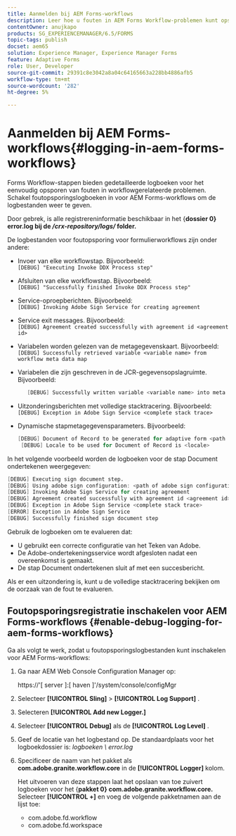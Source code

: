 ```yaml
---
title: Aanmelden bij AEM Forms-workflows
description: Leer hoe u fouten in AEM Forms Workflow-problemen kunt opsporen en foutopsporingslogbestanden kunt inschakelen voor AEM Forms-workflows om de logbestanden weer te geven.
contentOwner: anujkapo
products: SG_EXPERIENCEMANAGER/6.5/FORMS
topic-tags: publish
docset: aem65
solution: Experience Manager, Experience Manager Forms
feature: Adaptive Forms
role: User, Developer
source-git-commit: 29391c8e3042a8a04c64165663a228bb4886afb5
workflow-type: tm+mt
source-wordcount: '282'
ht-degree: 5%

---
```


# Aanmelden bij AEM Forms-workflows{#logging-in-aem-forms-workflows}

Forms Workflow-stappen bieden gedetailleerde logboeken voor het eenvoudig opsporen van fouten in workflowgerelateerde problemen. Schakel foutopsporingslogboeken in voor AEM Forms-workflows om de logbestanden weer te geven.

Door gebrek, is alle registrereninformatie beschikbaar in het {**dossier 0} error.log bij de */crx-repository/logs/* folder.**

De logbestanden voor foutopsporing voor formulierworkflows zijn onder andere:

* Invoer van elke workflowstap. Bijvoorbeeld:\
  `[DEBUG] "Executing Invoke DDX Process step"`

* Afsluiten van elke workflowstap. Bijvoorbeeld:\
  `[DEBUG] "Successfully finished Invoke DDX Process step"`

* Service-oproepberichten. Bijvoorbeeld:\
  `[DEBUG] Invoking Adobe Sign Service for creating agreement`

* Service exit messages. Bijvoorbeeld:\
  `[DEBUG] Agreement created successfully with agreement id <agreement id>`

* Variabelen worden gelezen van de metagegevenskaart. Bijvoorbeeld:\
  `[DEBUG] Successfully retrieved variable <variable name> from workflow meta data map`

* Variabelen die zijn geschreven in de JCR-gegevensopslagruimte. Bijvoorbeeld:

  ```verilog
     [DEBUG] Successfully written variable <variable name> into meta data node at <JCR path where meta data is being written>
  ```

* Uitzonderingsberichten met volledige stacktracering. Bijvoorbeeld:\
  `[DEBUG] Exception in Adobe Sign Service <complete stack trace>`

* Dynamische stapmetagegevensparameters. Bijvoorbeeld:

  ```verilog
  [DEBUG] Document of Record to be generated for adaptive form <path of adaptive form>
   [DEBUG] Locale to be used for Document of Record is <locale>
  ```

In het volgende voorbeeld worden de logboeken voor de stap Document ondertekenen weergegeven:

```verilog
[DEBUG] Executing sign document step.
[DEBUG] Using adobe sign configuration: <path of adobe sign configuration>
[DEBUG] Invoking Adobe Sign Service for creating agreement
[DEBUG] Agreement created successfully with agreement id <agreement id>
[DEBUG] Exception in Adobe Sign Service <complete stack trace>
[ERROR] Exception in Adobe Sign Service
[DEBUG] Successfully finished sign document step
```

Gebruik de logboeken om te evalueren dat:

* U gebruikt een correcte configuratie van het Teken van Adobe.
* De Adobe-ondertekeningsservice wordt afgesloten nadat een overeenkomst is gemaakt.
* De stap Document ondertekenen sluit af met een succesbericht.

Als er een uitzondering is, kunt u de volledige stacktracering bekijken om de oorzaak van de fout te evalueren.

## Foutopsporingsregistratie inschakelen voor AEM Forms-workflows {#enable-debug-logging-for-aem-forms-workflows}

Ga als volgt te werk, zodat u foutopsporingslogbestanden kunt inschakelen voor AEM Forms-workflows:

1. Ga naar AEM Web Console Configuration Manager op:

   https://&#39;[ server ]:[ haven ]&#39;/system/console/configMgr

1. Selecteer **[!UICONTROL Sling]** > **[!UICONTROL Log Support]** .
1. Selecteren **[!UICONTROL Add new Logger.]**
1. Selecteer **[!UICONTROL Debug]** als de **[!UICONTROL Log Level]** .
1. Geef de locatie van het logbestand op. De standaardplaats voor het logboekdossier is: *logboeken \ error.log*
1. Specificeer de naam van het pakket als **com.adobe.granite.workflow.core** in de **[!UICONTROL Logger]** kolom.

   Het uitvoeren van deze stappen laat het opslaan van toe zuivert logboeken voor het {**pakket 0} com.adobe.granite.workflow.core.** Selecteer **[!UICONTROL +]** en voeg de volgende pakketnamen aan de lijst toe:

   * com.adobe.fd.workflow
   * com.adobe.fd.workspace
